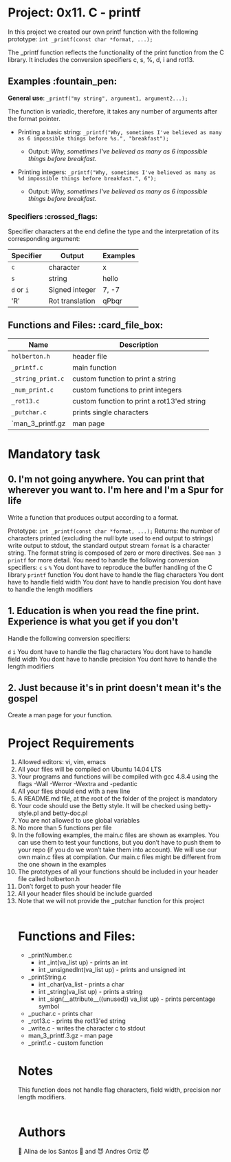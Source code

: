 # Project: 0x11. C - printf
In this project we created our own printf function with the following prototype: `int _printf(const char *format, ...);`

The _printf function reflects the functionality of the print function from the C library. It includes the conversion specifiers c, s, %, d, i and rot13.

<h2>Examples :fountain_pen:</h2>

**General use**: `_printf("my string", argument1, argument2...);`

The function is variadic, therefore, it takes any number of arguments after the format pointer.

- Printing a basic string: `_printf("Why, sometimes I've believed as many as 6 impossible things before %s.", "breakfast");`
  - Output: *Why, sometimes I've believed as many as 6 impossible things before breakfast.*

- Printing integers: `_printf("Why, sometimes I've believed as many as %d impossible things before breakfast.", 6");`
  - Output: *Why, sometimes I've believed as many as 6 impossible things before breakfast.*

<h3>Specifiers :crossed_flags:</h3>

Specifier characters at the end define the type and the interpretation of its corresponding argument:

| Specifier  | Output          | Examples |
|------------|-----------------|----------|
| `c`        | character       | x        |
| `s`        | string          | hello    |
| `d` or `i` | Signed integer  | 7, -7    |
| 'R'        | Rot translation | qPbqr    |

<h2>Functions and Files: :card_file_box:</h2>

| **Name**     | **Description**          |
|--------------|--------------------------|
| `holberton.h`  | header file              |
| `_printf.c`    | main function            |
| `_string_print.c` | custom function to print a string |
| `_num_print.c` | custom functions to print integers |
| `_rot13.c`    | custom function to print a rot13'ed string |
| `_putchar.c` | prints single characters |
| `man_3_printf.gz | man page |



# Mandatory task
## 0. I'm not going anywhere. You can print that wherever you want to. I'm here and I'm a Spur for life
Write a function that produces output according to a format.

Prototype: `int _printf(const char *format, ...);`
Returns: the number of characters printed (excluding the null byte used to end output to strings)
write output to stdout, the standard output stream
`format` is a character string. The format string is composed of zero or more directives. See `man 3 printf` for more detail. You need to handle the following conversion specifiers:
`c`
`s`
`%`
You dont have to reproduce the buffer handling of the C library `printf` function
You dont have to handle the flag characters
You dont have to handle field width
You dont have to handle precision
You dont have to handle the length modifiers

## 1. Education is when you read the fine print. Experience is what you get if you don't
Handle the following conversion specifiers:

`d`
`i`
You dont have to handle the flag characters
You dont have to handle field width
You dont have to handle precision
You dont have to handle the length modifiers

## 2. Just because it's in print doesn't mean it's the gospel

Create a man page for your function.

<H1>Project Requirements</h1>
<ol>
<li>Allowed editors: vi, vim, emacs
<li>All your files will be compiled on Ubuntu 14.04 LTS
<li>Your programs and functions will be compiled with gcc 4.8.4 using the flags -Wall -Werror -Wextra and -pedantic
<li>All your files should end with a new line
<li>A README.md file, at the root of the folder of the project is mandatory
<li>Your code should use the Betty style. It will be checked using betty-style.pl and betty-doc.pl
<li>You are not allowed to use global variables
<li>No more than 5 functions per file
<li>In the following examples, the main.c files are shown as examples. You can use them to test your functions, but you don’t have to push them to your repo (if you do we won’t take them into account). We will use our own main.c files at compilation. Our main.c files might be different from the one shown in the examples
<li>The prototypes of all your functions should be included in your header file called holberton.h
<li>Don’t forget to push your header file
<li>All your header files should be include guarded
<li>Note that we will not provide the _putchar function for this project<br>
<br>

<h1>Functions and Files:</h1>

<ul>
<li>_printNumber.c
<ul>
<li>int _int(va_list up) - prints an int
<li>int _unsignedInt(va_list up) - prints and unsigned int
</ul>
<li>_printString.c
<ul>
<li>int _char(va_list - prints a char
<li>int _string(va_list up) - prints a string
<li>int _sign(__attribute__((unused)) va_list up) - prints percentage symbol
</ul>
</ul>
<ul>
<li>_puchar.c -  prints char
</ul>
<ul>
<li>_rot13.c - prints the rot13'ed string
<li>_write.c - writes the character c to stdout
<li> man_3_printf.3.gz - man page
<li>_printf.c - custom function
</ul>

<h1>Notes</h1>
This function does not handle flag characters, field width, precision nor length modifiers.
<br>
<br>
<h1>Authors</h1>

:angel: Alina de los Santos :angel: and :smiling_imp: Andres Ortiz :smiling_imp:




